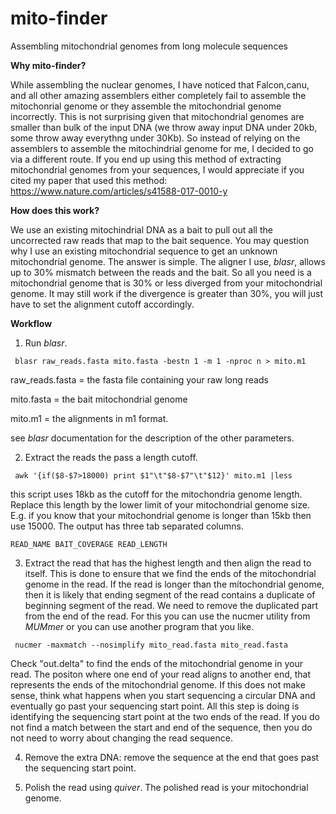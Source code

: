 # mito-finder
Assembling mitochondrial genomes from long molecule sequences

<b>Why mito-finder?</b>

While assembling the nuclear genomes, I have noticed that Falcon,canu, and all other amazing assemblers either completely fail to assemble the mitochonrial genome or they assemble the mitochondrial genome incorrectly. This is not surprising given that mitochondrial genomes are smaller than bulk of the input DNA (we throw away input DNA under 20kb, some throw away everythng under 30Kb). So instead of relying on the assemblers to assemble the mitochindrial genome for me, I decided to go via a different route. If you end up using this method of extracting mitochondrial genomes from your sequences, I would appreciate if you cited my paper that used this method: https://www.nature.com/articles/s41588-017-0010-y

<b>How does this work?</b>

We use an existing mitochindrial DNA as a bait to pull out all the uncorrected raw reads that map to the bait sequence. You may question why I use an existing mitochondrial sequence to get an unknown mitochondrial genome. The answer is simple. The aligner I use, <i>blasr</i>, allows up to 30% mismatch between the reads and the bait. So all you need is a mitochondrial genome that is 30% or less diverged from your mitochondrial genome. It may still work if the divergence is greater than 30%, you will just have to set the alignment cutoff accordingly.

<b>Workflow</b>

1. Run <i>blasr</i>.
  ```
   blasr raw_reads.fasta mito.fasta -bestn 1 -m 1 -nproc n > mito.m1
  
  ```
  raw_reads.fasta = the fasta file containing your raw long reads
  
  mito.fasta = the bait mitochondrial genome
  
  mito.m1 = the alignments in m1 format.
  
  see <i>blasr</i> documentation for the description of the other parameters.

2. Extract the reads the pass a length cutoff.
  ```
   awk '{if($8-$7>18000) print $1"\t"$8-$7"\t"$12}' mito.m1 |less
  
  ```
  this script uses 18kb as the cutoff for the mitochondria genome length. Replace this length by the lower limit of your mitochondrial genome size. E.g. if you know that your mitochondrial genome is longer than 15kb then use 15000. The output has three tab separated columns.
  
    READ_NAME BAIT_COVERAGE READ_LENGTH
  
3. Extract the read that has the highest length and then align the read to itself. This is done to ensure that we find the ends of the mitochondrial genome in the read. If the read is longer than the mitochondrial genome, then it is likely that ending segment of the read contains a duplicate of beginning segment of the read. We need to remove the duplicated part from the end of the read. For this you can use the nucmer utility from <i>MUMmer</i> or you can use another program that you like.

  ```
   nucmer -maxmatch --nosimplify mito_read.fasta mito_read.fasta
  
  ```
  Check "out.delta" to find the ends of the mitochondrial genome in your read. The positon where one end of your read aligns to another end, that represents the ends of the mitochondrial genome. If this does not make sense, think what happens when you start sequencing a circular DNA and eventually go past your sequencing start point. All this step is doing is identifying the sequencing start point at the two ends of the read. If you do not find a match between the start and end of the sequence, then you do not need to worry about changing the read sequence.
  
4. Remove the extra DNA: remove the sequence at the end that goes past the sequencing start point.

5. Polish the read using <i>quiver</i>. The polished read is your mitochondrial genome.
